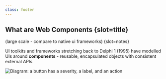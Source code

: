 ```yaml
---
class: footer
---
```

## What are Web Components {slot=title}

(large scale - compare to native ui frameworks) {slot=notes}

UI toolkits and frameworks stretching back to Delphi 1 (1995) have modelled UIs 
around **components** - reusable, encapsulated objects with consistent external 
APIs

<img id=btn-diag alt="Diagram: a button has a severity, a label, and an action" src="button-schematic.svg">

<style>
#btn-diag {
  max-height: 200px;
  margin-inline: auto;
}
</style>

